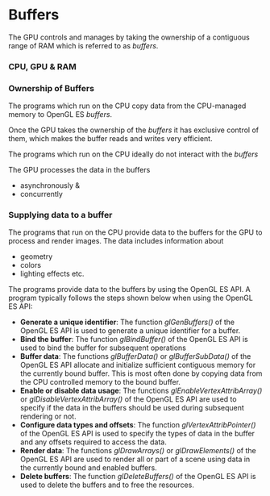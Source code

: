 # Buffers

The GPU controls and manages by taking the ownership of a contiguous range of RAM which is referred to as *buffers*. 

### CPU, GPU & RAM



### Ownership of Buffers

The programs which run on the CPU copy data from the CPU-managed memory to OpenGL ES *buffers*.

Once the GPU takes the ownership of the *buffers* it has exclusive control of them, which makes the buffer reads and writes very efficient.


The programs which run on the CPU ideally do not interact with the *buffers* 

The GPU processes the data in the buffers

* asynchronously &
* concurrently

### Supplying data to a buffer

The programs that run on the CPU provide data to the buffers for the GPU to process and render images. The data includes information about

* geometry
* colors
* lighting effects etc.

The programs provide data to the buffers by using the OpenGL ES API. A program typically follows the steps shown below when using the OpenGL ES API:

* **Generate a unique identifier**: The function *glGenBuffers()* of the OpenGL ES API is used to generate a unique identifier for a buffer.
* **Bind the buffer**: The function *glBindBuffer()* of the OpenGL ES API is used to bind the buffer for subsequent operations
* **Buffer data**: The functions *glBufferData()* or *glBufferSubData()* of the OpenGL ES API allocate and initialize sufficient contiguous memory for the currently bound buffer. This is most often done by copying data from the CPU controlled memory to the bound buffer.
* **Enable or disable data usage**: The functions *glEnableVertexAttribArray()* or *glDisableVertexAttribArray()* of the OpenGL ES API are used to specify if the data in the buffers should be used during subsequent rendering or not.
* **Configure data types and offsets**: The function *glVertexAttribPointer()* of the OpenGL ES API is used to specify the types of data in the buffer and any offsets required to access the data.
* **Render data**: The functions *glDrawArrays()* or *glDrawElements()* of the OpenGL ES API are used to render all or part of a scene using data in the currently bound and enabled buffers.
* **Delete buffers**: The function *glDeleteBuffers()* of the OpenGL ES API is used to delete the buffers and to free the resources. 


